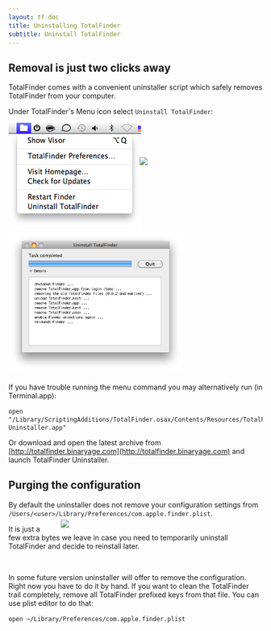 ```yaml
---
layout: tf-doc
title: Uninstalling TotalFinder
subtitle: Uninstall TotalFinder
---
```


## Removal is just two clicks away

TotalFinder comes with a convenient uninstaller script which safely removes TotalFinder from your computer.

Under TotalFinder's Menu icon select `Uninstall TotalFinder`:

<div style="position:relative; margin-bottom: 20px;">
    <img src="/images/uninstall-menu.png" class="doc-inline-image" style="left: 0px; top: -60px">
    <img src="/images/really-uninstall.png" class="doc-inline-image" style="width: 340px; left: 260px; top: 68px; position: absolute">
    <img src="/images/uninstaller.png" class="doc-inline-image" style="width: 346px; left: 320px; top: -46px">
</div>

If you have trouble running the menu command you may alternatively run (in Terminal.app): 
    
    open "/Library/ScriptingAdditions/TotalFinder.osax/Contents/Resources/TotalFinder.bundle/Contents/Resources/TotalFinder Uninstaller.app"
    
Or download and open the latest archive from [http://totalfinder.binaryage.com](http://totalfinder.binaryage.com) and launch TotalFinder Uninstaller.

## Purging the configuration

By default the uninstaller does not remove your configuration settings from `/Users/<user>/Library/Preferences/com.apple.finder.plist`. 

<img src="/images/property-list-editor.png" style="width:400px; float: right; position: relative; top: -10px; margin-left: 40px">
    
It is just a few extra bytes we leave in case you need to temporarily uninstall TotalFinder and decide to reinstall later. 

<br clear="both"/>

In some future version uninstaller will offer to remove the configuration. Right now you have to do it by hand. If you want to clean the TotalFinder trail completely, remove all TotalFinder prefixed keys from that file. You can use plist editor to do that:

    open ~/Library/Preferences/com.apple.finder.plist